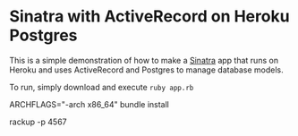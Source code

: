 Sinatra with ActiveRecord on Heroku Postgres
============================================

This is a simple demonstration of how to make a [Sinatra](http://www.sinatrarb.com/) app that runs on Heroku and uses ActiveRecord and Postgres to manage database models.

To run, simply download and execute `ruby app.rb`

ARCHFLAGS="-arch x86_64" bundle install

rackup -p 4567
